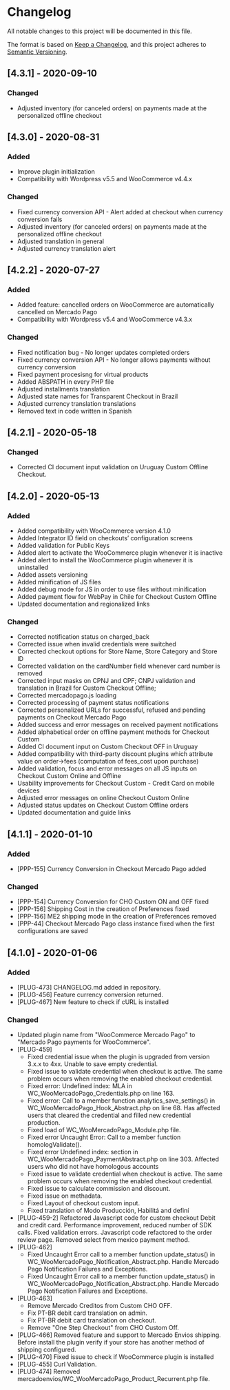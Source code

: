 # Changelog

All notable changes to this project will be documented in this file.

The format is based on [Keep a Changelog](https://keepachangelog.com/en/1.0.0/),
and this project adheres to [Semantic Versioning](https://semver.org/spec/v2.0.0.html).

## [4.3.1] - 2020-09-10

### Changed
  - Adjusted inventory (for canceled orders) on payments made at the personalized offline checkout

## [4.3.0] - 2020-08-31

### Added
  - Improve plugin initialization
  - Compatibility with Wordpress v5.5 and WooCommerce v4.4.x

### Changed
  - Fixed currency conversion API - Alert added at checkout when currency conversion fails
  - Adjusted inventory (for canceled orders) on payments made at the personalized offline checkout
  - Adjusted translation in general
  - Adjusted currency translation alert

## [4.2.2] - 2020-07-27

### Added
  - Added feature: cancelled orders on WooCommerce are automatically cancelled on Mercado Pago
  - Compatibility with Wordpress v5.4 and WooCommerce v4.3.x


### Changed
  - Fixed notification bug - No longer updates completed orders
  - Fixed currency conversion API - No longer allows payments without currency conversion
  - Fixed payment procesisng for virtual products
  - Added ABSPATH in every PHP file
  - Adjusted installments translation
  - Adjusted state names for Transparent Checkout in Brazil
  - Adjusted currency translation translations
  - Removed text in code written in Spanish

## [4.2.1] - 2020-05-18

### Changed
  - Corrected CI document input validation on Uruguay Custom Offline Checkout.

## [4.2.0] - 2020-05-13

### Added
  - Added compatibility with WooCommerce version 4.1.0
  - Added Integrator ID field on checkouts’ configuration screens
  - Added validation for Public Keys
  - Added alert to activate the WooCommerce plugin whenever it is inactive
  - Added alert to install the WooCommerce plugin whenever it is uninstalled
  - Added assets versioning
  - Added minification of JS files
  - Added debug mode for JS in order to use files without minification
  - Added payment flow for WebPay in Chile for Checkout Custom Offline
  - Updated documentation and regionalized links

### Changed
  - Corrected notification status on charged_back
  - Corrected issue when invalid credentials were switched
  - Corrected checkout options for Store Name, Store Category and Store ID
  - Corrected validation on the cardNumber field whenever card number is removed
  - Corrected input masks on CPNJ and CPF; CNPJ validation and translation in Brazil for Custom Checkout Offline;
  - Corrected mercadopago.js loading
  - Corrected processing of payment status notifications
  - Corrected personalized URLs for successful, refused and pending payments on Checkout Mercado Pago
  - Added success and error messages on received payment notifications
  - Added alphabetical order on offline payment methods for Checkout Custom
  - Added CI document input on Custom Checkout OFF in Uruguay
  - Added compatibility with third-party discount plugins which attribute value on order->fees (computation of fees_cost upon purchase)
  - Added validation, focus and error messages on all JS inputs on Checkout Custom Online and Offline
  - Usability improvements for Checkout Custom - Credit Card on mobile devices
  - Adjusted error messages on online Checkout Custom Online
  - Adjusted status updates on Checkout Custom Offline orders
  - Updated documentation and guide links

## [4.1.1] - 2020-01-10

### Added
- [PPP-155] Currency Conversion in Checkout Mercado Pago added

### Changed
- [PPP-154] Currency Conversion for CHO Custom ON and OFF fixed
- [PPP-156] Shipping Cost in the creation of Preferences fixed
- [PPP-156] ME2 shipping mode in the creation of Preferences removed
- [PPP-44] Checkout Mercado Pago class instance fixed when the first configurations are saved


## [4.1.0] - 2020-01-06

### Added
- [PLUG-473] CHANGELOG.md added in repository.
- [PLUG-456] Feature currency conversion returned.
- [PLUG-467] New feature to check if cURL is installed

### Changed
   - Updated plugin name from "WooCommerce Mercado Pago" to "Mercado Pago payments for WooCommerce".
 - [PLUG-459]
   - Fixed credential issue when the plugin is upgraded from version 3.x.x to 4xx. Unable to save empty credential.
   - Fixed issue to validate credential when checkout is active. The same problem occurs when removing the enabled checkout credential.
   - Fixed error: Undefined index: MLA in WC_WooMercadoPago_Credentials.php on line 163.
   - Fixed error: Call to a member function analytics_save_settings() in WC_WooMercadoPago_Hook_Abstract.php on line 68. Has affected users that cleared the credential and filled new credential production.
   - Fixed load of WC_WooMercadoPago_Module.php file.
   - Fixed error Uncaught Error: Call to a member function homologValidate().
   - Fixed error Undefined index: section in WC_WooMercadoPago_PaymentAbstract.php on line 303. Affected users who did not have homologous accounts
   - Fixed issue to validate credential when checkout is active. The same problem occurs when removing the enabled checkout credential.
   - Fixed issue to calculate commission and discount.
   - Fixed issue on methadata.
   - Fixed Layout of checkout custom input.
   - Fixed translation of Modo Producción, Habilitá and definí
- [PLUG-459-2] Refactored Javascript code for custom checkout Debit and credit card. Performance improvement, reduced number of SDK calls. Fixed validation errors. Javascript code refactored to the order review page. Removed select from mexico payment method.
- [PLUG-462]
  - Fixed Uncaught Error call to a member function update_status() in WC_WooMercadoPago_Notification_Abstract.php. Handle Mercado Pago Notification Failures and Exceptions.
  - Fixed Uncaught Error call to a member function update_status() in WC_WooMercadoPago_Notification_Abstract.php. Handle Mercado Pago Notification Failures and Exceptions.
- [PLUG-463]
  - Remove Mercado Creditos from Custom CHO OFF.
  - Fix PT-BR debit card translation on admin.
  - Fix PT-BR debit card translation on checkout.
  - Remove "One Step Checkout" from CHO Custom Off.
- [PLUG-466] Removed feature and support to Mercado Envios shipping. Before install the plugin verify if your store has another method of shipping configured.
- [PLUG-470] Fixed issue to check if WooCommerce plugin is installed
- [PLUG-455] Curl Validation.
- [PLUG-474] Removed mercadoenvios/WC_WooMercadoPago_Product_Recurrent.php file.
